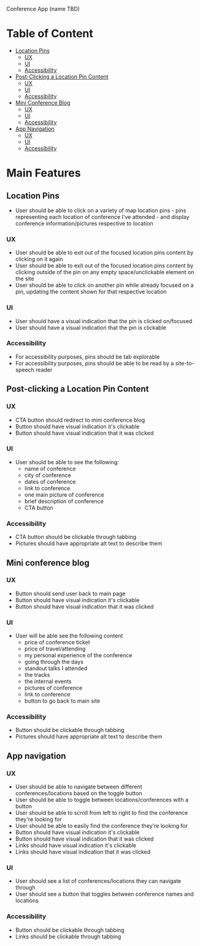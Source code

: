 Conference App (name TBD)

# Table of Content

- [Location Pins](#location-pins)
    - [UX](#ux)
    - [UI](#ui)
    - [Accessibility](#accessibility)
- [Post-Clicking a Location Pin Content](#post-clicking-a-location-pin-content)
    - [UX](#ux-1)
    - [UI](#ui-1)
    - [Accessibility](#accessibility-1)
- [Mini Conference Blog](#mini-conference-blog)
    - [UX](#ux-2)
    - [UI](#ui-2)
    - [Accessibility](#accessibility-2)
- [App Navigation](#app-navigation)
    - [UX](#ux-3)
    - [UI](#ui-3)
    - [Accessibility](#accessibility-3)

# Main Features

## Location Pins
- User should be able to click on a variety of map location pins - pins representing each location of conference I've attended - and display conference information/pictures respective to location
### UX
- User should be able to exit out of the focused location pins content by clicking on it again
- User should be able to exit out of the focused location pins content by clicking outside of the pin on any empty space/unclickable element on the site
- User should be able to click on another pin while already focused on a pin, updating the content shown for that respective location
### UI
- User should have a visual indication that the pin is clicked on/focused
- User should have a visual indication that the pin is clickable
### Accessibility
- For accessibility purposes, pins should be tab explorable
- For accessibility purposes, pins should be able to be read by a site-to-speech reader

## Post-clicking a Location Pin Content
### UX
- CTA button should redirect to mini conference blog
- Button should have visual indication it's clickable
- Button should have visual indication that it was clicked
### UI
- User should be able to see the following:
    - name of conference
    - city of conference
    - dates of conference
    - link to conference
    - one main picture of conference
    - brief description of conference
    - CTA button
### Accessibility
- CTA button should be clickable through tabbing
- Pictures should have appropriate alt text to describe them

## Mini conference blog
### UX
- Button should send user back to main page
- Button should have visual indication it's clickable
- Button should have visual indication that it was clicked
### UI
- User will be able see the following content
    - price of conference ticket
    - price of travel/attending
    - my personal experience of the conference
    - going through the days
    - standout talks I attended
    - the tracks
    - the internal events
    - pictures of conference
    - link to conference
    - button to go back to main site
### Accessibility
- Button should be clickable through tabbing
- Pictures should have appropriate alt text to describe them

## App navigation 
### UX
- User should be able to navigate between different conferences/locations based on the toggle button
- User should be able to toggle between locations/conferences with a button
- User should be able to scroll from left to right to find the conference they're looking for
- User should be able to easily find the conference they're looking for
- Button should have visual indication it's clickable
- Button should have visual indication that it was clicked
- Links should have visual indication it's clickable
- Links should have visual indication that it was clicked
### UI
- User should see a list of conferences/locations they can navigate through
- User should see a button that toggles between conference names and locations
### Accessibility
- Button should be clickable through tabbing
- Links should be clickable through tabbing
